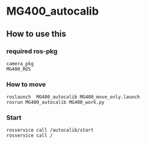 # MG400_autocalib

## How to use this 
### required ros-pkg
```
camera_pkg
MG400_ROS
```

### How to move 
```
roslaunch  MG400_autocalib MG400_move_only.launch
rosrun MG400_autocalib MG400_work.py
```
### Start 
```
rosservice call /autocalib/start
rosservice call /
```
